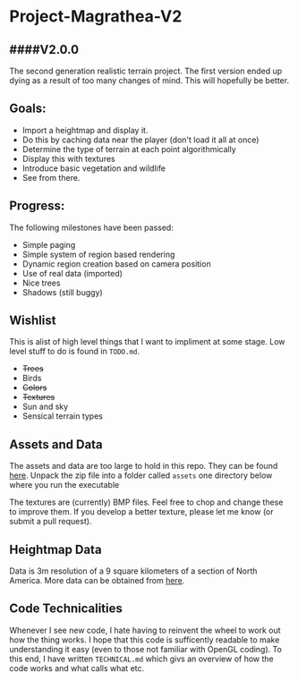 Project-Magrathea-V2
====================
####V2.0.0
----------

The second generation realistic terrain project.
The first version ended up dying as a result of too many changes of mind.  This will hopefully be better.

Goals:
------
 * Import a heightmap and display it.
 * Do this by caching data near the player (don't load it all at once)
 * Determine the type of terrain at each point algorithmically
 * Display this with textures
 * Introduce basic vegetation and wildlife 
 * See from there.

Progress:
---------
The following milestones have been passed:

 * Simple paging
 * Simple system of region based rendering
 * Dynamic region creation based on camera position
 * Use of real data (imported)
 * Nice trees
 * Shadows (still buggy)

Wishlist
--------
This is alist of high level things that I want to impliment at some stage.  Low level stuff to do is found in `TODO.md`.

 * ~~Trees~~
 * Birds
 * ~~Colors~~
 * ~~Textures~~
 * Sun and sky
 * Sensical terrain types

Assets and Data
---------------
The assets and data are too large to hold in this repo.  They can be found [here][1].  Unpack the zip file into a folder called `assets` one directory below where you run the executable

The textures are (currently) BMP files.  Feel free to chop and change these to improve them.  If you develop a better texture, please let me know (or submit a pull request).

Heightmap Data
--------------
Data is 3m resolution of a 9 square kilometers of a section of North America.  More data can be obtained from [here][2].

Code Technicalities
-------------------
Whenever I see new code, I hate having to reinvent the wheel to work out how the thing works.  I hope that this code is sufficently readable to make understanding it easy (even to those not familiar with OpenGL coding).  To this end, I have written `TECHNICAL.md` which givs an overview of how the code works and what calls what etc.

[1]: http://www.ked.co.za/temp/assets.zip "Sample formatted data obtainable here"
[2]: http://viewer.nationalmap.gov/viewer/ "More raw data obtainable here"